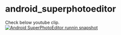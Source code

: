 # android_superphotoeditor

Check below youtube clip.<br>
[![Android SuperPhotoEditor runnin snapshot](https://img.youtube.com/vi/0.jpg)](https://www.youtube.com/watch?v=kqvDxbV9rD0 "Android SuperPhotoEditor runnin snapshot")
